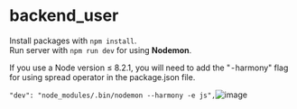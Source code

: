 # backend_user
Install packages with `npm install`.  
Run server with `npm run dev` for using **Nodemon**.

If you use a Node version ≤ 8.2.1, you will need to add the " - harmony" flag for using spread operator in the package.json file.

`"dev": "node_modules/.bin/nodemon --harmony -e js",`![image](https://user-images.githubusercontent.com/18572577/128460020-6bf7907a-7de9-4147-a113-54daf5ea4864.png)


